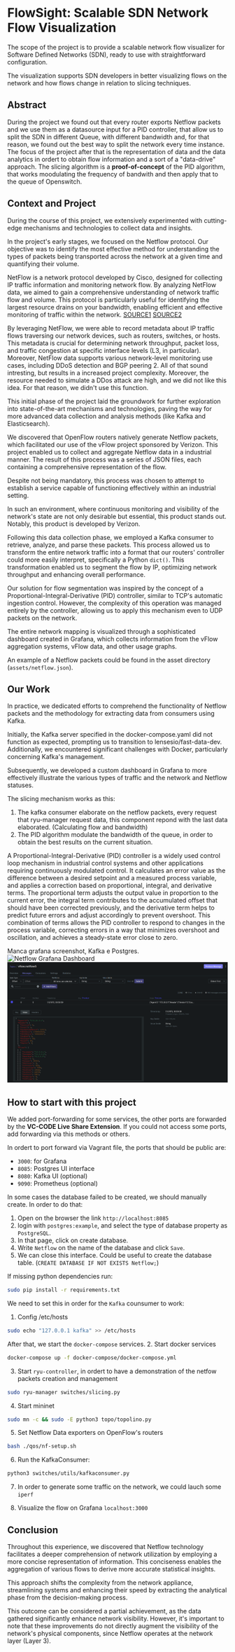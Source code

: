# FlowSight: Scalable SDN Network Flow Visualization

The scope of the project is to provide a scalable network flow visualizer for 
Software Defined Networks (SDN), ready to use with straightforward configuration. 

The visualization supports SDN developers in better visualizing flows on the network 
and how flows change in relation to slicing techniques.

## Abstract

During the project we found out that every router exports Netflow packets and we
use them as a datasource input for a PID controller, that allow us to split 
the SDN in different Queue, with different bandwidth and, for that reason, we found
out the best way to split the network every time instance.
The focus of the project after that is the representation of data and the data analytics
in ordert to obtain flow information and a sort of a "data-drive" approach.
The slicing algorithm is a **proof-of-concept** of the PID algorithm, that works moodulating
the frequency of bandwith and then apply that to the queue of Openswitch.

## Context and Project

During the course of this project, we extensively experimented with cutting-edge 
mechanisms and technologies to collect data and insights. 

In the project's early stages, we focused on the Netflow protocol. Our objective 
was to identify the most effective method for understanding the types of packets 
being transported across the network at a given time and quantifying their volume.

NetFlow is a network protocol developed by Cisco, designed for collecting IP traffic 
information and monitoring network flow. 
By analyzing NetFlow data, we aimed to gain a comprehensive understanding of network 
traffic flow and volume. 
This protocol is particularly useful for identifying the largest resource drains
on your bandwidth, enabling efficient and effective monitoring of traffic within 
the network. 
[SOURCE1](https://www.solarwinds.com/netflow-traffic-analyzer/use-cases/what-is-netflow)
[SOURCE2](https://www.kentik.com/kentipedia/what-is-netflow-overview/)

By leveraging NetFlow, we were able to record metadata about IP traffic flows traversing 
our network devices, such as routers, switches, or hosts. 
This metadata is crucial for determining network throughput, packet loss, and traffic 
congestion at specific interface levels (L3, in particular). 
Moreover, NetFlow data supports various network-level monitoring use cases, including 
DDoS detection and BGP peering 2. All of that sound intresting, but results in a increased
project complexity. Moreover, the resource needed to simulate a DDos attack are
high, and we did not like this idea. For that reason, we didn't use this function.

This initial phase of the project laid the groundwork for further exploration into 
state-of-the-art mechanisms and technologies, paving the way for more advanced 
data collection and analysis methods (like Kafka and Elasticsearch).

We discovered that OpenFlow routers natively generate Netflow packets, which 
facilitated our use of the vFlow project sponsored by Verizon. 
This project enabled us to collect and aggregate Netflow data in a industrial manner. 
The result of this process was a series of JSON files, each containing a 
comprehensive representation of the flow.

Despite not being mandatory, this process was chosen to attempt to establish a 
service capable of functioning effectively within an industrial setting. 

In such an environment, where continuous monitoring and visibility of the network's 
state are not only desirable but essential, this product stands out. 
Notably, this product is developed by Verizon.

Following this data collection phase, we employed a Kafka consumer to retrieve,
analyze, and parse these packets. This process allowed us to transform the entire 
network traffic into a format that our routers' controller could more easily interpret, 
specifically a Python `dict()`. 
This transformation enabled us to segment the flow by IP, optimizing network throughput 
and enhancing overall performance.

Our solution for flow segmentation was inspired by the concept of a Proportional-Integral-Derivative (PID) 
controller, similar to TCP's automatic ingestion control. 
However, the complexity of this operation was managed entirely by the controller, 
allowing us to apply this mechanism even to UDP packets on the network.

The entire network mapping is visualized through a sophisticated dashboard created in Grafana,
which collects information from the vFlow aggregation systems, vFlow data, and other usage graphs.

An example of a Netflow packets could be found in the asset directory (`assets/netflow.json`).

## Our Work

In practice, we dedicated efforts to comprehend the functionality of Netflow packets 
and the methodology for extracting data from consumers using Kafka.

Initially, the Kafka server specified in the docker-compose.yaml did not function as 
expected, prompting us to transition to lensesio/fast-data-dev. 
Additionally, we encountered significant challenges with Docker, particularly concerning Kafka's management.

Subsequently, we developed a custom dashboard in Grafana to more effectively illustrate 
the various types of traffic and the network and Netflow statuses.

The slicing mechanism works as this:
1. The kafka consumer elaborate on the netflow packets, every request that ryu-manager request data, 
this component repond with the last data elaborated. (Calculating flow and bandwidth)
2. The PID algorithm modulate the bandwidth of the queue, in order to obtain the best results on the current situation.

A Proportional-Integral-Derivative (PID) controller is a widely used control loop mechanism 
in industrial control systems and other applications requiring continuously modulated control. 
It calculates an error value as the difference between a desired setpoint and a measured 
process variable, and applies a correction based on proportional, integral, and derivative 
terms. The proportional term adjusts the output value in proportion to the current error, 
the integral term contributes to the accumulated offset that should have been corrected 
previously, and the derivative term helps to predict future errors and adjust accordingly
to prevent overshoot. This combination of terms allows the PID controller to respond to 
changes in the process variable, correcting errors in a way that minimizes overshoot and 
oscillation, and achieves a steady-state error close to zero.

Manca grafana screenshot, Kafka e Postgres.
![Netflow Grafana Dashboard](assets/image.png)
![kafka interface for vflow.Netflow5](assets/image2.png)

## How to start with this project

We added port-forwarding for some services, the other ports are forwarded by the
**VC-CODE Live Share Extension**. If you could not access some ports, add forwarding
via this methods or others.

In ordert to port forward via Vagrant file, the ports that should be public are:

- `3000`: for Grafana
- `8085`: Postgres UI interface
- `8080`: Kafka UI (optional)
- `9090`: Prometheus (optional)

In some cases the database failed to be created, we should manually create. In order to 
do that:
1. Open on the browser the link `http://localhost:8085`
2. login with `postgres:example`, and select the type of database property as `PostgreSQL`.
3. In that page, click on create database.
4. Write `Netflow` on the name of the database and click `Save`.
5. We can close this interface.
Could be useful to create the database table. (`CREATE DATABASE IF NOT EXISTS Netflow;`)

If missing python dependencies run:
```sh
sudo pip install -r requirements.txt
```

We need to set this in order for the `Kafka` counsumer to work:
1. Config /etc/hosts

```sh
sudo echo "127.0.0.1 kafka" >> /etc/hosts
```
After that, we start the `docker-compose` services.
2. Start docker services

```sh
docker-compose up -f docker-compose/docker-compose.yml
```
3. Start `ryu-controller`, in ordert to have a demonstration of the netfow 
packets creation and management
```sh
sudo ryu-manager switches/slicing.py
```
4. Start mininet
```sh
sudo mn -c && sudo -E python3 topo/topolino.py
```
5. Set Netflow Data exporters on OpenFlow's routers
```sh
bash ./qos/nf-setup.sh
```
6. Run the KafkaConsumer:
```bash
python3 switches/utils/kafkaconsumer.py
```
7. In order to generate some traffic on the network, we could lauch some `iperf`

8. Visualize the flow on Grafana `localhost:3000`

## Conclusion

Throughout this experience, we discovered that Netflow technology 
facilitates a deeper comprehension of network utilization by employing 
a more concise representation of information. This conciseness enables 
the aggregation of various flows to derive more accurate statistical insights.

This approach shifts the complexity from the network appliance, 
streamlining systems and enhancing their speed by extracting the 
analytical phase from the decision-making process.

This outcome can be considered a partial achievement, as the data gathered 
significantly enhance network visibility. 
However, it's important to note that these improvements do not directly 
augment the visibility of the network's physical components, since 
Netflow operates at the network layer (Layer 3).
